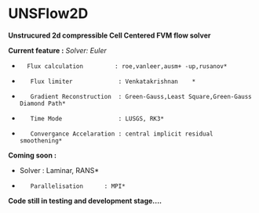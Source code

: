 # UNSFlow2D
**Unstrucured 2d compressible Cell Centered FVM flow solver**

**Current feature :**
*Solver: Euler*
*       Flux calculation         : roe,vanleer,ausm+ -up,rusanov*
*        Flux limiter             : Venkatakrishnan    *
*        Gradient Reconstruction  : Green-Gauss,Least Square,Green-Gauss Diamond Path*
*        Time Mode                : LUSGS, RK3*
*        Convergance Accelaration : central implicit residual smoothening*
	
**Coming soon    :**
*	Solver               : Laminar, RANS*
*        Parallelisation      : MPI*


**Code still in testing and development stage....**
